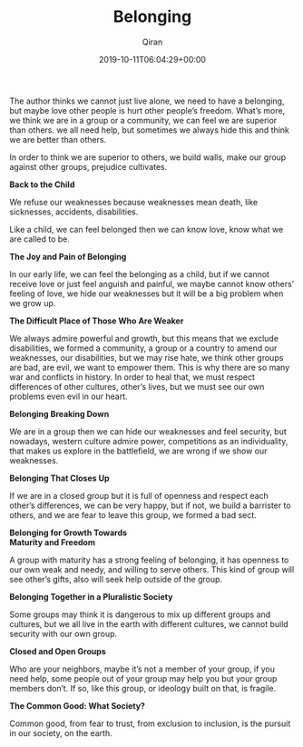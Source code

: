 ﻿---
title: Belonging
author: Qiran
type: post
date: 2019-10-11T06:04:29+00:00
aliases: ["/belonging/"]
categories:
  - Becoming Human

---
The author thinks we cannot just live alone, we need to have a belonging, but maybe love other people is hurt other people&#8217;s freedom. What&#8217;s more, we think we are in a group or a community, we can feel we are superior than others. we all need help, but sometimes we always hide this and think we are better than others.

In order to think we are superior to others, we build walls, make our group against other groups, prejudice cultivates.

**Back to the Child**

We refuse our weaknesses because weaknesses mean death, like sicknesses, accidents, disabilities.

Like a child, we can feel belonged then we can know love, know what we are called to be.

**The Joy and Pain of Belonging**

In our early life, we can feel the belonging as a child, but if we cannot receive love or just feel anguish and painful, we maybe cannot know others&#8217; feeling of love, we hide our weaknesses but it will be a big problem when we grow up.

**The Difficult Place of Those Who Are Weaker**

We always admire powerful and growth, but this means that we exclude disabilities, we formed a community, a group or a country to amend our weaknesses, our disabilities, but we may rise hate, we think other groups are bad, are evil, we want to empower them. This is why there are so many war and conflicts in history. In order to heal that, we must respect differences of other cultures, other&#8217;s lives, but we must see our own problems even evil in our heart.

**Belonging Breaking Down**

We are in a group then we can hide our weaknesses and feel security, but nowadays, western culture admire power, competitions as an individuality, that makes us explore in the battlefield, we are wrong if we show our weaknesses.

**Belonging That Closes Up**

If we are in a closed group but it is full of openness and respect each other&#8217;s differences, we can be very happy, but if not, we build a barrister to others, and we are fear to leave this group, we formed a bad sect.

**Belonging for Growth Towards**  
**Maturity and Freedom**

A group with maturity has a strong feeling of belonging, it has openness to our own weak and needy, and willing to serve others. This kind of group will see other&#8217;s gifts, also will seek help outside of the group.

**Belonging Together in a Pluralistic Society**

Some groups may think it is dangerous to mix up different groups and cultures, but we all live in the earth with different cultures, we cannot build security with our own group.

**Closed and Open Groups**

Who are your neighbors, maybe it&#8217;s not a member of your group, if you need help, some people out of your group may help you but your group members don&#8217;t. If so, like this group, or ideology built on that, is fragile.

**The Common Good: What Society?**

Common good, from fear to trust, from exclusion to inclusion, is the pursuit in our society, on the earth.
